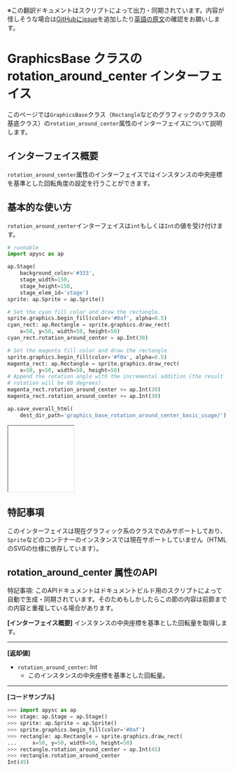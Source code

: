 <span class="inconspicuous-txt">※この翻訳ドキュメントはスクリプトによって出力・同期されています。内容が怪しそうな場合は<a href="https://github.com/simon-ritchie/apysc/issues" target="_blank">GitHubにissue</a>を追加したり[英語の原文](https://simon-ritchie.github.io/apysc/en/graphics_base_rotation_around_center.html)の確認をお願いします。</span>

# GraphicsBase クラスの rotation_around_center インターフェイス

このページでは`GraphicsBase`クラス（`Rectangle`などのグラフィックのクラスの基底クラス）の`rotation_around_center`属性のインターフェイスについて説明します。

## インターフェイス概要

`rotation_around_center`属性のインターフェイスではインスタンスの中央座標を基準とした回転角度の設定を行うことができます。

## 基本的な使い方

`rotation_around_center`インターフェイスは`int`もしくは`Int`の値を受け付けます。

```py
# runnable
import apysc as ap

ap.Stage(
    background_color='#333',
    stage_width=150,
    stage_height=150,
    stage_elem_id='stage')
sprite: ap.Sprite = ap.Sprite()

# Set the cyan fill color and draw the rectangle.
sprite.graphics.begin_fill(color='#0af', alpha=0.5)
cyan_rect: ap.Rectangle = sprite.graphics.draw_rect(
    x=50, y=50, width=50, height=50)
cyan_rect.rotation_around_center = ap.Int(30)

# Set the magenta fill color and draw the rectangle.
sprite.graphics.begin_fill(color='#f0a', alpha=0.5)
magenta_rect: ap.Rectangle = sprite.graphics.draw_rect(
    x=50, y=50, width=50, height=50)
# Append the rotation angle with the incremental addition (the result
# rotation will be 60 degrees).
magenta_rect.rotation_around_center += ap.Int(30)
magenta_rect.rotation_around_center += ap.Int(30)

ap.save_overall_html(
    dest_dir_path='graphics_base_rotation_around_center_basic_usage/')
```

<iframe src="static/graphics_base_rotation_around_center_basic_usage/index.html" width="150" height="150"></iframe>

## 特記事項

このインターフェイスは現在グラフィック系のクラスでのみサポートしており、`Sprite`などのコンテナーのインスタンスでは現在サポートしていません（HTMLのSVGの仕様に依存しています）。

## rotation_around_center 属性のAPI

<span class="inconspicuous-txt">特記事項: このAPIドキュメントはドキュメントビルド用のスクリプトによって自動で生成・同期されています。そのためもしかしたらこの節の内容は前節までの内容と重複している場合があります。</span>

**[インターフェイス概要]** インスタンスの中央座標を基準とした回転量を取得します。<hr>

**[返却値]**

- `rotation_around_center`: Int
  - このインスタンスの中央座標を基準とした回転量。

<hr>

**[コードサンプル]**

```py
>>> import apysc as ap
>>> stage: ap.Stage = ap.Stage()
>>> sprite: ap.Sprite = ap.Sprite()
>>> sprite.graphics.begin_fill(color='#0af')
>>> rectangle: ap.Rectangle = sprite.graphics.draw_rect(
...     x=50, y=50, width=50, height=50)
>>> rectangle.rotation_around_center = ap.Int(45)
>>> rectangle.rotation_around_center
Int(45)
```
